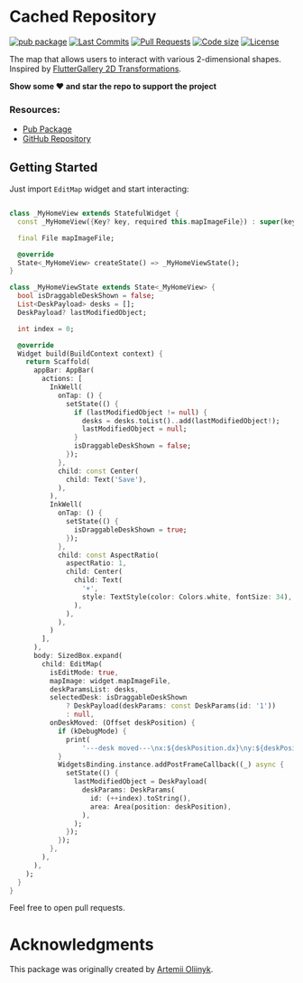 # Cached Repository

[![pub package](https://img.shields.io/pub/v/edit_map.svg?logo=dart&logoColor=00b9fc)](https://pub.dartlang.org/packages/edit_map)
[![Last Commits](https://img.shields.io/github/last-commit/arrrtem22/edit_map?logo=git&logoColor=white)](https://github.com/arrrtem22/edit_map/commits/master)
[![Pull Requests](https://img.shields.io/github/issues-pr/arrrtem22/edit_map?logo=github&logoColor=white)](https://github.com/arrrtem22/edit_map/pulls)
[![Code size](https://img.shields.io/github/languages/code-size/arrrtem22/edit_map?logo=github&logoColor=white)](https://github.com/arrrtem22/edit_map)
[![License](https://img.shields.io/github/license/arrrtem22/edit_map?logo=open-source-initiative&logoColor=green)](https://github.com/arrrtem22/edit_map/blob/master/LICENSE)

The map that allows users to interact with various 2-dimensional shapes.<br>
Inspired by [FlutterGallery 2D Transformations](https://github.com/flutter/gallery/blob/6fa29dc0d1ba496b6858b07c4465757e2025f548/lib/demos/reference/transformations_demo.dart).

**Show some ❤️ and star the repo to support the project**

### Resources:
- [Pub Package](https://pub.dev/packages/edit_map)
- [GitHub Repository](https://github.com/arrrtem22/edit_map)

## Getting Started

Just import `EditMap` widget and start interacting:
```dart

class _MyHomeView extends StatefulWidget {
  const _MyHomeView({Key? key, required this.mapImageFile}) : super(key: key);

  final File mapImageFile;

  @override
  State<_MyHomeView> createState() => _MyHomeViewState();
}

class _MyHomeViewState extends State<_MyHomeView> {
  bool isDraggableDeskShown = false;
  List<DeskPayload> desks = [];
  DeskPayload? lastModifiedObject;

  int index = 0;

  @override
  Widget build(BuildContext context) {
    return Scaffold(
      appBar: AppBar(
        actions: [
          InkWell(
            onTap: () {
              setState(() {
                if (lastModifiedObject != null) {
                  desks = desks.toList()..add(lastModifiedObject!);
                  lastModifiedObject = null;
                }
                isDraggableDeskShown = false;
              });
            },
            child: const Center(
              child: Text('Save'),
            ),
          ),
          InkWell(
            onTap: () {
              setState(() {
                isDraggableDeskShown = true;
              });
            },
            child: const AspectRatio(
              aspectRatio: 1,
              child: Center(
                child: Text(
                  '+',
                  style: TextStyle(color: Colors.white, fontSize: 34),
                ),
              ),
            ),
          )
        ],
      ),
      body: SizedBox.expand(
        child: EditMap(
          isEditMode: true,
          mapImage: widget.mapImageFile,
          deskParamsList: desks,
          selectedDesk: isDraggableDeskShown
              ? DeskPayload(deskParams: const DeskParams(id: '1'))
              : null,
          onDeskMoved: (Offset deskPosition) {
            if (kDebugMode) {
              print(
                  '---desk moved---\nx:${deskPosition.dx}\ny:${deskPosition.dy}');
            }
            WidgetsBinding.instance.addPostFrameCallback((_) async {
              setState(() {
                lastModifiedObject = DeskPayload(
                  deskParams: DeskParams(
                    id: (++index).toString(),
                    area: Area(position: deskPosition),
                  ),
                );
              });
            });
          },
        ),
      ),
    );
  }
}
```

Feel free to open pull requests.

# Acknowledgments

This package was originally created by [Artemii Oliinyk](https://github.com/arrrtem22).